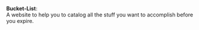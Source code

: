 **Bucket-List**: <br>
A website to help you to catalog all the stuff you want to accomplish before you expire.
